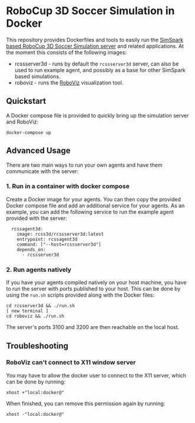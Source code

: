 # RoboCup 3D Soccer Simulation in Docker

This repository provides Dockerfiles and tools to easily run the
[SimSpark based RoboCup 3D Soccer Simulation
server](https://gitlab.com/robocup-sim/SimSpark) and related
applications. At the moment this consists of the following images:

* rcssserver3d - runs by default the `rcssserver3d` server, can also
  be used to run example agent, and possibly as a base for other
  SimSpark based simulations.
* roboviz - runs the
  [RoboViz](https://github.com/magmaOffenburg/RoboViz) visualization
  tool.

## Quickstart

A Docker compose file is provided to quickly bring up the simulation server and RoboViz:

    docker-compose up

## Advanced Usage

There are two main ways to run your own agents and have them communicate with the server:

### 1. Run in a container with docker compose

Create a Docker image for your agents. You can then copy the provided
Docker compose file and add an additional service for your agents. As
an example, you can add the following service to run the example agent
provided with the server:

      rcssagent3d:
        image: rcss3d/rcssserver3d:latest
        entrypoint: rcssagent3d
        command: ["--host=rcssserver3d"]
        depends_on:
          - rcssserver3d

### 2. Run agents natively

If you have your agents compiled natively on your host machine, you
have to run the server with ports published to your host. This can be
done by using the `run.sh` scripts provided along with the Docker
files:

    cd rcsserver3d && ./run.sh
    [ new terminal ]
    cd roboviz && ./run.sh

The server's ports 3100 and 3200 are then reachable on the local host.

## Troubleshooting

### RoboViz can't connect to X11 window server

You may have to allow the docker user to connect to the X11 server,
which can be done by running:

    xhost +"local:docker@"

When finished, you can remove this permission again by running:

    xhost -"local:docker@"
